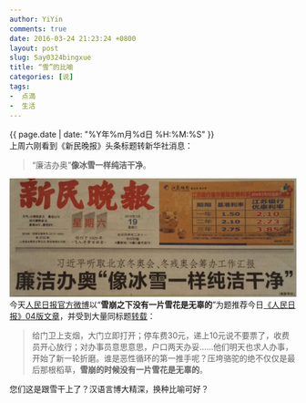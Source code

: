 ```yaml
---
author: YiYin
comments: true
date: 2016-03-24 21:23:24 +0800
layout: post
slug: Say0324bingxue
title: “雪”的比喻
categories: [说]
tags:
-  点滴
-  生活
---
```

<div class="saying">
<div class="timestamp">{{ page.date | date: "%Y年%m月%d日 %H:%M:%S" }}</div>
上周六刚看到《新民晚报》头条标题转新华社消息：
<blockquote>“廉洁办奥”<b>像冰雪一样纯洁干净</b>。</blockquote>
<img src="/public/images/newspaper/xue.jpg"><br/>
今天<a href="http://weibo.com/2803301701/DnGWg1kZM?ref=collection&type=comment#_rnd1458826106729">人民日报官方微博</a>以“<b>雪崩之下没有一片雪花是无辜的</b>”为题推荐今日<a href="http://paper.people.com.cn/rmrb/html/2016-03/24/nw.D110000renmrb_20160324_3-04.htm">《人民日报》04版文章</a>，并受到大量同标题<a href="http://toutiao.com/i6265506658814788098/">转载</a>：
<blockquote>给门卫上支烟，大门立即打开；停车费30元，递上10元说不要票了，收费员开心放行；对办事员意思意思，户口两天办妥……他们明天也求人办事，开始了新一轮折磨。谁是恶性循环的第一推手呢？压垮骆驼的绝不仅仅是最后那根稻草，<b>雪崩的时候没有一片雪花是无辜的</b>。</blockquote>
您们这是跟雪干上了？汉语言博大精深，换种比喻可好？
</div>